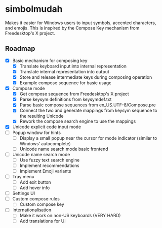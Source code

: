 # simbolmudah
Makes it easier for Windows users to input symbols, accented characters, and emojis.
This is inspired by the Compose Key mechanism from Freedesktop's X project.

## Roadmap
- [x] Basic mechanism for composing key
  - [x] Translate keyboard input into internal representation
  - [x] Translate internal representation into output
  - [x] Store and release intermediate keys during composing operation
  - [x] Example compose sequence for basic usage
- [x] Compose mode
  - [x] Get compose sequence from Freedesktop's X project
  - [x] Parse keysym definitions from keysymdef.txt
  - [x] Parse basic compose sequences from en_US.UTF-8/Compose.pre
  - [x] Connect the two and generate mappings from keysym sequence to the resulting Unicode
  - [x] Rework the compose search engine to use the mappings
- [x] Unicode explicit code input mode
- [ ] Popup window for hints
  - [ ] Display a small popup near the cursor for mode indicator (similar to Windows' autocomplete)
  - [ ] Unicode name search mode basic frontend
- [ ] Unicode name search mode
  - [ ] Use fuzzy text search engine
  - [ ] Implement recommendations
  - [ ] Implement Emoji variants
- [ ] Tray menu
  - [ ] Add exit button
  - [ ] Add hover info
- [ ] Settings UI
- [ ] Custom compose rules
  - [ ] Custom compose key
- [ ] Internationalisation
  - [ ] Make it work on non-US keyboards (VERY HARD)
  - [ ] Add translations for UI
